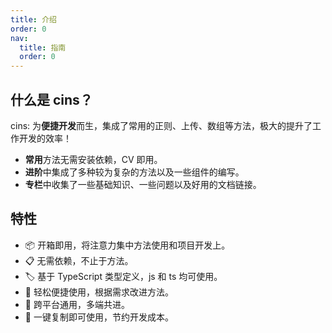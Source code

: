 ```yaml
---
title: 介绍
order: 0
nav:
  title: 指南
  order: 0
---
```


## 什么是 cins？

cins: 为**便捷开发**而生，集成了常用的正则、上传、数组等方法，极大的提升了工作开发的效率！

- **常用**方法无需安装依赖，CV 即用。
- **进阶**中集成了多种较为复杂的方法以及一些组件的编写。
- **专栏**中收集了一些基础知识、一些问题以及好用的文档链接。

## 特性

- 📦 开箱即用，将注意力集中方法使用和项目开发上。
- 📋 无需依赖，不止于方法。
- 🏷 基于 TypeScript 类型定义，js 和 ts 均可使用。
- 🎨 轻松便捷使用，根据需求改进方法。
- 📱 跨平台通用，多端共进。
- 📡 一键复制即可使用，节约开发成本。
